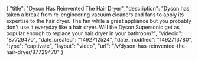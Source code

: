 {
    "title": "Dyson Has Reinvented The Hair Dryer",
    "description": "Dyson has taken a break from re-engineering vacuum cleaners and fans to apply its expertise to the hair dryer. The fan while a great appliance but you probably don't use it everyday like a hair dryer. Will the Dyson Supersonic get as popular enough to replace your hair dryer in your bathroom?",
    "videoid": "87729470",
    "date_created": "1492712524",
    "date_modified": "1492713780",
    "type": "captivate",
    "layout": "video",
    "url": "\/v\/dyson-has-reinvented-the-hair-dryer\/87729470"
}